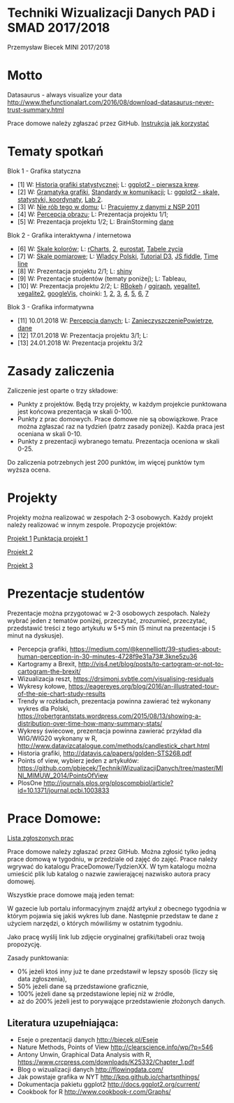 # Techniki Wizualizacji Danych PAD i SMAD 2017/2018

Przemysław Biecek
MINI 2017/2018

# Motto

Datasaurus - always visualize your data 
http://www.thefunctionalart.com/2016/08/download-datasaurus-never-trust-summary.html

Prace domowe należy zgłaszać przez GitHub. [Instrukcja jak korzystać](http://pbiecek.github.io/Przewodnik/Programowanie/jak_korzystac_z_serwisu_github_i_waffle.html)

# Tematy spotkań

Blok 1 - Grafika statyczna

* [1] W: [Historia grafiki statystycznej](http://biecek.pl/Eseje/indexHistoria.html); L: [ggplot2 - pierwsza krew](https://pbiecek.gitbooks.io/przewodnik/content/Wizualizacja/jak_tworzyc_wykresy_ggplot2.html).
* [2] W: [Gramatyka grafiki](http://biecek.pl/Eseje/indexGramatyka.html), [Standardy w komunikacji](http://www.ibcs-a.org/); L: [ggplot2 - skale, statystyki, koordynaty](https://pbiecek.gitbooks.io/przewodnik/content/Wizualizacja/jak_tworzyc_wykresy_ggplot2.html), [Lab 2](Materialy/lab2.md).
* [3] W: [Nie rób tego w domu](http://biecek.pl/Eseje/indexPomylka.html); L: [Pracujemy z danymi z NSP 2011](http://stat.gov.pl/spisy-powszechne/nsp-2011/nsp-2011-wyniki/)
* [4] W: [Percepcja obrazu](http://biecek.pl/Eseje/indexObraz.html); L: Prezentacja projektu 1/1;
* [5] W: Prezentacja projektu 1/2; L: BrainStorming [dane](https://www.dropbox.com/s/fuo4mveq499mzep/votes.rda)

Blok 2 - Grafika interaktywna / internetowa

* [6] W: [Skale kolorów](http://biecek.pl/Eseje/indexKolory.html); L: [rCharts](http://pbiecek.github.io/Przewodnik/Wizualizacja/jak_tworzyc_interaktywne_wykresy.html), [2](https://rawgit.com/pbiecek/TechnikiWizualizacjiDanych/master/MINI_MIMUW_2014/materialy_z_wykladow_i_lab/plotly/knitr_plotly.html), [eurostat](https://journal.r-project.org/archive/2017/RJ-2017-019/index.html), [Tabele zycia](http://www.mortality.org/)
* [7] W: [Skale pomiarowe](http://biecek.pl/Eseje/indexKuchnia.html); L: [Wladcy Polski](https://pl.wikipedia.org/wiki/W%C5%82adcy_Polski), [Tutorial D3](http://vadim.ogievetsky.com/IntroD3/#1), [JS fiddle](https://jsfiddle.net/), [Time line](https://github.com/jiahuang/d3-timeline)
* [8] W: Prezentacja projektu 2/1; L: [shiny](http://pbiecek.github.io/Przewodnik/Programowanie/jak_tworzyc_aplikajce.html)
* [9] W: Prezentacje studentów (tematy poniżej); L: Tableau, 
* [10] W: Prezentacja projektu 2/2; L: [RBokeh](http://hafen.github.io/rbokeh/#preview) / [ggiraph](https://github.com/davidgohel/ggiraph), [vegalite1](https://github.com/hrbrmstr/vegalite), [vegalite2](https://idl.cs.washington.edu/files/2017-VegaLite-InfoVis.pdf), [googleVis](http://www.magesblog.com/2016/09/googlevis-061-on-cran.html), choinki: [1](http://smarterpoland.pl/wp-content/uploads/2015/12/cars-1015x1024.png), [2](http://smarterpoland.pl/wp-content/uploads/2015/12/ctree-1024x957.png), [3](http://smarterpoland.pl/wp-content/uploads/2014/12/Screen-Shot-2014-12-19-at-23.28.01-300x283.png), [4](https://rawgit.com/pbiecek/TechnikiWizualizacjiDanych/master/MINI_2016/PraceDomowe/TydzienX/mchristmas.html), [5](https://rawgit.com/pbiecek/TechnikiWizualizacjiDanych/master/MINI_2016/PraceDomowe/TydzienX/christmastree_MSobczak.html), [6](https://rawgit.com/pbiecek/TechnikiWizualizacjiDanych/master/MINI_2016/PraceDomowe/TydzienX/DorotaLepicka.html), [7](https://rawgit.com/pbiecek/TechnikiWizualizacjiDanych/master/MINI_2016/PraceDomowe/TydzienX/SmudaPiotr/praca%20domowa%20X.html)

Blok 3 - Grafika informatywna

* [11] 10.01.2018 W: [Percepcja danych](http://biecek.pl/Eseje/indexDane.html); L: [ZanieczyszczeniePowietrze](https://github.com/pbiecek/TechnikiWizualizacjiDanych2017/blob/master/Zajecia/Lab2/gios-pjp-data.csv), [dane](http://powietrze.gios.gov.pl/pjp/current/station_details/archive/530#)
* [12] 17.01.2018 W: Prezentacja projektu 3/1; L: 
* [13] 24.01.2018 W: Prezentacja projektu 3/2


# Zasady zaliczenia

Zaliczenie jest oparte o trzy składowe:

* Punkty z projektów. Będą trzy projekty, w każdym projekcie punktowana jest końcowa prezentacja w skali 0-100. 
* Punkty z prac domowych. Prace domowe nie są obowiązkowe. Prace można zgłaszać raz na tydzień (patrz zasady poniżej). Każda praca jest oceniana w skali 0-10.
* Punkty z prezentacji wybranego tematu. Prezentacja oceniona w skali 0-25.

Do zaliczenia potrzebnych jest 200 punktów, im więcej punktów tym wyższa ocena.



# Projekty

Projekty można realizować w zespołach 2-3 osobowych. 
Każdy projekt należy realizować w innym zespole. 
Propozycje projektów:

[Projekt 1](https://github.com/pbiecek/TechnikiWizualizacjiDanych2017/blob/master/Projekt_1/README.md)
[Punktacja projekt 1](https://docs.google.com/spreadsheets/d/1_6Z8uYRdm0cd29V0kvymWmfQmUN_4tAcb-anye-YYg4/edit?usp=sharing)

[Projekt 2](https://github.com/pbiecek/TechnikiWizualizacjiDanych2017/blob/master/Projekt_2/README.md)

[Projekt 3](https://github.com/pbiecek/TechnikiWizualizacjiDanych2017/blob/master/Projekt_3/README.md)

# Prezentacje studentów

Prezentacje można przygotować w 2-3 osobowych zespołach. Należy wybrać jeden z tematów poniżej, przeczytać, zrozumieć, przeczytać, przedstawić treści z tego artykułu w 5+5 min (5 minut na prezentacje i 5 minut na dyskusje).

* Percepcja grafiki, https://medium.com/@kennelliott/39-studies-about-human-perception-in-30-minutes-4728f9e31a73#.3kne5zu36
* Kartogramy a Brexit, http://vis4.net/blog/posts/to-cartogram-or-not-to-cartogram-the-brexit/
* Wizualizacja reszt, https://drsimonj.svbtle.com/visualising-residuals
* Wykresy kołowe, https://eagereyes.org/blog/2016/an-illustrated-tour-of-the-pie-chart-study-results
* Trendy w rozkładach, prezentacja powinna zawierać też wykonany wykres dla Polski, https://robertgrantstats.wordpress.com/2015/08/13/showing-a-distribution-over-time-how-many-summary-stats/
* Wykresy świecowe, prezentacja powinna zawierać przykład dla WIG/WIG20 wykonany w R, http://www.datavizcatalogue.com/methods/candlestick_chart.html
* Historia grafiki, http://datavis.ca/papers/golden-STS268.pdf
* Points of view, wybierz jeden z artykułów: https://github.com/pbiecek/TechnikiWizualizacjiDanych/tree/master/MINI_MIMUW_2014/PointsOfView
* PlosOne http://journals.plos.org/ploscompbiol/article?id=10.1371/journal.pcbi.1003833


# Prace Domowe:

[Lista zgłoszonych prac](https://docs.google.com/spreadsheets/d/1uN-aWYQNTzlGemBVOwhkPRrnH85xewBacJ-fzEr9Ghk/edit?usp=sharing)

Prace domowe należy zgłaszać przez GitHub. Można zgłosić tylko jedną prace domową w tygodniu, w przedziale od zajęć do zajęć. Prace należy wgrywać do katalogu PraceDomowe/TydzienXX. W tym katalogu można umieścić plik lub katalog o nazwie zawierającej nazwisko autora pracy domowej.

Wszystkie prace domowe mają jeden temat:

W gazecie lub portalu informacyjnym znajdź artykuł z obecnego tygodnia w którym pojawia się jakiś wykres lub dane.
Następnie przedstaw te dane z użyciem narzędzi, o których mówiliśmy w ostatnim tygodniu.

Jako pracę wyślij link lub zdjęcie oryginalnej grafiki/tabeli oraz twoją propozycję.

Zasady punktowania: 

- 0% jeżeli ktoś inny już te dane przedstawił w lepszy sposób (liczy się data zgłoszenia),
- 50% jeżeli dane są przedstawione graficznie,
- 100% jeżeli dane są przedstawione lepiej niż w źródle,
- aż do 200% jeżeli jest to porywające przedstawienie złożonych danych.


Literatura uzupełniająca:
-------------------------
* Eseje o prezentacji danych http://biecek.pl/Eseje
* Nature Methods, Points of View http://clearscience.info/wp/?p=546
* Antony Unwin, Graphical Data Analysis with R, https://www.crcpress.com/downloads/K25332/Chapter_1.pdf
* Blog o wizualizacji danych http://flowingdata.com/
* Jak powstaje grafika w NYT http://kpq.github.io/chartsnthings/
* Dokumentacja pakietu ggplot2 http://docs.ggplot2.org/current/
* Cookbook for R http://www.cookbook-r.com/Graphs/

